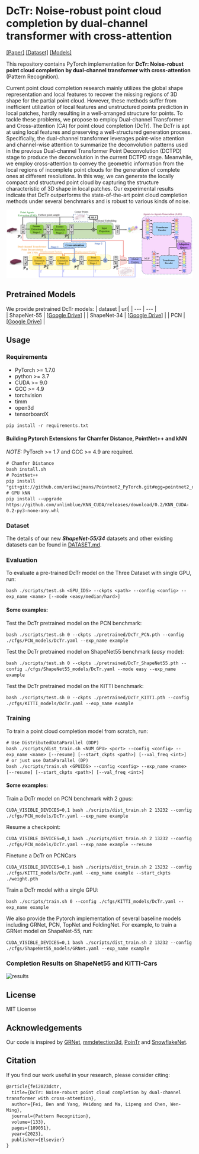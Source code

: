 # DcTr: Noise-robust point cloud completion by dual-channel transformer with cross-attention

[[Paper]](https://www.sciencedirect.com/science/article/pii/S0031320322005313) [[Dataset]](./DATASET.md) [[Models]](#pretrained-models)

This repository contains PyTorch implementation for __DcTr: Noise-robust point cloud completion by dual-channel transformer with cross-attention__ (Pattern Recognition).

Current point cloud completion research mainly utilizes the global shape representation and local features to recover the missing regions of 3D shape for the partial point cloud. However, these methods suffer from inefficient utilization of local features and unstructured points prediction in local patches, hardly resulting in a well-arranged structure for points. To tackle these problems, we propose to employ Dual-channel Transformer and Cross-attention (CA) for point cloud completion (DcTr). The DcTr is apt at using local features and preserving a well-structured generation process. Specifically, the dual-channel transformer leverages point-wise attention and channel-wise attention to summarize the deconvolution patterns used in the previous Dual-channel Transformer Point Deconvolution (DCTPD) stage to produce the deconvolution in the current DCTPD stage. Meanwhile, we employ cross-attention to convey the geometric information from the local regions of incomplete point clouds for the generation of complete ones at different resolutions. In this way, we can generate the locally compact and structured point cloud by capturing the structure characteristic of 3D shape in local patches. Our experimental results indicate that DcTr outperforms the state-of-the-art point cloud completion methods under several benchmarks and is robust to various kinds of noise.

![intro](fig/DcTr.png)

## Pretrained Models

We provide pretrained DcTr models:
| dataset  | url|
| --- | --- |  
| ShapeNet-55 |  [[Google Drive](https://drive.google.com/file/d/1WzERLlbSwzGOBybzkjBrApwyVMTG00CJ/view?usp=sharing)] |
| ShapeNet-34 |  [[Google Drive](https://drive.google.com/file/d/1Xy6wZjgJNhOYe3wDA-SbLMmGwBJ0jcBz/view?usp=sharing)] |
| PCN |   [[Google Drive](https://drive.google.com/file/d/182xUHiUyIQhgqstFTVPoCyYyxmdiZlxq/view?usp=sharing)]   |


## Usage

### Requirements

- PyTorch >= 1.7.0
- python >= 3.7
- CUDA >= 9.0
- GCC >= 4.9 
- torchvision
- timm
- open3d
- tensorboardX

```
pip install -r requirements.txt
```

#### Building Pytorch Extensions for Chamfer Distance, PointNet++ and kNN

*NOTE:* PyTorch >= 1.7 and GCC >= 4.9 are required.

```
# Chamfer Distance
bash install.sh
# PointNet++
pip install "git+git://github.com/erikwijmans/Pointnet2_PyTorch.git#egg=pointnet2_ops&subdirectory=pointnet2_ops_lib"
# GPU kNN
pip install --upgrade https://github.com/unlimblue/KNN_CUDA/releases/download/0.2/KNN_CUDA-0.2-py3-none-any.whl
```

### Dataset

The details of our new ***ShapeNet-55/34*** datasets and other existing datasets can be found in [DATASET.md](./DATASET.md).

### Evaluation

To evaluate a pre-trained DcTr model on the Three Dataset with single GPU, run:

```
bash ./scripts/test.sh <GPU_IDS> --ckpts <path> --config <config> --exp_name <name> [--mode <easy/median/hard>]
```

####  Some examples:
Test the DcTr pretrained model on the PCN benchmark:
```
bash ./scripts/test.sh 0 --ckpts ./pretrained/DcTr_PCN.pth --config ./cfgs/PCN_models/DcTr.yaml --exp_name example
```
Test the DcTr pretrained model on ShapeNet55 benchmark (*easy* mode):
```
bash ./scripts/test.sh 0 --ckpts ./pretrained/DcTr_ShapeNet55.pth --config ./cfgs/ShapeNet55_models/DcTr.yaml --mode easy --exp_name example
```
Test the DcTr pretrained model on the KITTI benchmark:
```
bash ./scripts/test.sh 0 --ckpts ./pretrained/DcTr_KITTI.pth --config ./cfgs/KITTI_models/DcTr.yaml --exp_name example
```

### Training

To train a point cloud completion model from scratch, run:

```
# Use DistributedDataParallel (DDP)
bash ./scripts/dist_train.sh <NUM_GPU> <port> --config <config> --exp_name <name> [--resume] [--start_ckpts <path>] [--val_freq <int>]
# or just use DataParallel (DP)
bash ./scripts/train.sh <GPUIDS> --config <config> --exp_name <name> [--resume] [--start_ckpts <path>] [--val_freq <int>]
```
####  Some examples:
Train a DcTr model on PCN benchmark with 2 gpus:
```
CUDA_VISIBLE_DEVICES=0,1 bash ./scripts/dist_train.sh 2 13232 --config ./cfgs/PCN_models/DcTr.yaml --exp_name example
```
Resume a checkpoint:
```
CUDA_VISIBLE_DEVICES=0,1 bash ./scripts/dist_train.sh 2 13232 --config ./cfgs/PCN_models/DcTr.yaml --exp_name example --resume
```

Finetune a DcTr on PCNCars
```
CUDA_VISIBLE_DEVICES=0,1 bash ./scripts/dist_train.sh 2 13232 --config ./cfgs/KITTI_models/DcTr.yaml --exp_name example --start_ckpts ./weight.pth
```

Train a DcTr model with a single GPU:
```
bash ./scripts/train.sh 0 --config ./cfgs/KITTI_models/DcTr.yaml --exp_name example
```

We also provide the Pytorch implementation of several baseline models including GRNet, PCN, TopNet and FoldingNet. For example, to train a GRNet model on ShapeNet-55, run:
```
CUDA_VISIBLE_DEVICES=0,1 bash ./scripts/dist_train.sh 2 13232 --config ./cfgs/ShapeNet55_models/GRNet.yaml --exp_name example
```

### Completion Results on ShapeNet55 and KITTI-Cars

![results](fig/VisResults.gif)

## License
MIT License

## Acknowledgements

Our code is inspired by [GRNet](https://github.com/hzxie/GRNet), [mmdetection3d](https://github.com/open-mmlab/mmdetection3d), [PoinTr](https://github.com/yuxumin/PoinTr) and [SnowflakeNet](https://github.com/AllenXiangX/SnowflakeNet).

## Citation
If you find our work useful in your research, please consider citing:
```
@article{fei2023dctr,
  title={DcTr: Noise-robust point cloud completion by dual-channel transformer with cross-attention},
  author={Fei, Ben and Yang, Weidong and Ma, Lipeng and Chen, Wen-Ming},
  journal={Pattern Recognition},
  volume={133},
  pages={109051},
  year={2023},
  publisher={Elsevier}
}
```
